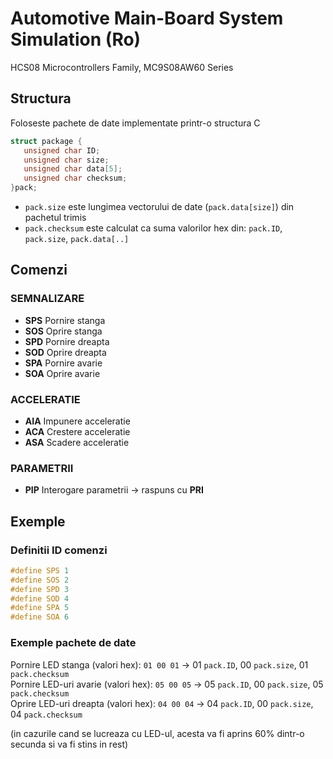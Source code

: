 # Automotive Main-Board System Simulation (Ro)
HCS08 Microcontrollers Family, MC9S08AW60 Series

## Structura
Foloseste pachete de date implementate printr-o structura C

```c
struct package {
   unsigned char ID;
   unsigned char size;
   unsigned char data[5];
   unsigned char checksum;
}pack;
```

* ```pack.size``` este lungimea vectorului de date (```pack.data[size]```) din pachetul trimis  
* ```pack.checksum``` este calculat ca suma valorilor hex din: ```pack.ID```, ```pack.size```, ```pack.data[..]``` 

## Comenzi
### SEMNALIZARE 
* **SPS** Pornire stanga  
* **SOS** Oprire stanga  
* **SPD** Pornire dreapta  
* **SOD** Oprire dreapta  
* **SPA** Pornire avarie  
* **SOA** Oprire avarie  

### ACCELERATIE
* **AIA** Impunere acceleratie
* **ACA** Crestere acceleratie
* **ASA** Scadere acceleratie  

### PARAMETRII
* **PIP** Interogare parametrii -> raspuns cu **PRI**

## Exemple
### Definitii ID comenzi
```c
#define SPS 1  
#define SOS 2  
#define SPD 3  
#define SOD 4  
#define SPA 5  
#define SOA 6  
```

### Exemple pachete de date
Pornire LED stanga (valori hex): ```01 00 01``` -> 01 ```pack.ID```, 00 ```pack.size```, 01 ```pack.checksum```  
Pornire LED-uri avarie (valori hex): ```05 00 05``` -> 05 ```pack.ID```, 00 ```pack.size```, 05 ```pack.checksum```  
Oprire LED-uri dreapta (valori hex): ```04 00 04``` -> 04 ```pack.ID```, 00 ```pack.size```, 04 ```pack.checksum```  

(in cazurile cand se lucreaza cu LED-ul, acesta va fi aprins 60% dintr-o secunda si va fi stins in rest)

